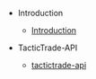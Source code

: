 - Introduction

  - [Introduction](README.md)

- TacticTrade-API

  - [tactictrade-api](/docs/introduction/tactictrade-api.md)
  
